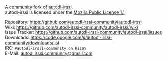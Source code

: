 A community fork of [autodl-irssi](http://sourceforge.net/projects/autodl-irssi/).  
autodl-irssi is licensed under the [Mozilla Public License 1.1](https://www.mozilla.org/MPL/1.1/)  

Repository: https://github.com/autodl-irssi-community/autodl-irssi  
Wiki: https://github.com/autodl-irssi-community/autodl-irssi/wiki  
Issue Tracker: https://github.com/autodl-irssi-community/autodl-irssi/issues  
Downloads: https://code.google.com/p/autodl-irssi-community/downloads/list  
IRC: ``#autodl-irssi-community on Rizon``  
E-Mail: autodl.irssi.community@gmail.com  